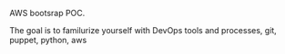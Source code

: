 AWS bootsrap POC.

The goal is to familurize yourself with DevOps tools and processes, git, puppet, python, aws
